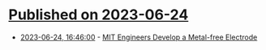# [Published on 2023-06-24](index.md)

* [2023-06-24, 16:46:00](https://soylentnews.org/article.pl?sid=23/06/23/1618254&from=rss) - [MIT Engineers Develop a Metal-free Electrode](https://soylentnews.org/article.pl?sid=23/06/23/1618254&from=rss)
